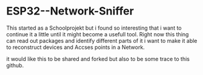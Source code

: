 # ESP32--Network-Sniffer

This started as a Schoolprojekt but i found so interesting that i want to continue it a little until it might become a usefull tool.
Right now this thing can read out packages and identify different parts of it i want to make it able to reconstruct devices and Accses points in a Network.

it would like this to be shared and forked but also to be some trace to this github.
